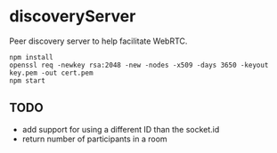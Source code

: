 # discoveryServer

Peer discovery server to help facilitate WebRTC.

```
npm install
openssl req -newkey rsa:2048 -new -nodes -x509 -days 3650 -keyout key.pem -out cert.pem
npm start
```

## TODO

* add support for using a different ID than the socket.id
* return number of participants in a room
